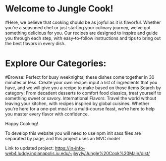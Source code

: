 # Welcome to Jungle Cook!

#Here, we believe that cooking should be as joyful as it is flavorful. Whether you’re a seasoned chef or just starting your culinary journey, we’ve got something delicious for you. Our recipes are designed to inspire and guide you through each step, with easy-to-follow instructions and tips to bring out the best flavors in every dish.

# Explore Our Categories:

#Browse: Perfect for busy weeknights, these dishes come together in 30 minutes or less.
Create your own recipe: input a list of ingredients that you have, and we will give you a recipe to make based on those items
Search by category: From decadent desserts to comfort food classics, treat yourself to something sweet or savory.
International Flavors: Travel the world without leaving your kitchen, with recipes inspired by global cuisines.
Whether you're here for a one-pot meal or a multi-course feast, we’re here to help you master every flavor with confidence.

Happy Cooking!

To develop this website you will need to use npm init
sass files are separated by page, and this project uses an MVC model

Link to updated project: https://in-info-web4.luddy.indianapolis.iu.edu/~jlwyly/Jungle%20Cook%20Main/dist/
